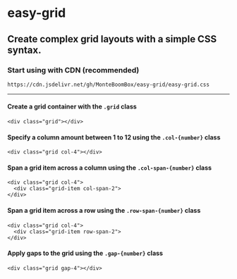 # easy-grid
## Create complex grid layouts with a simple CSS syntax.

### Start using with CDN (recommended)
```
https://cdn.jsdelivr.net/gh/MonteBoomBox/easy-grid/easy-grid.css
```
---

#### Create a grid container with the `.grid` class
```
<div class="grid"></div>
```

#### Specify a column amount between 1 to 12 using the `.col-{number}` class
```
<div class="grid col-4"></div>
```

#### Span a grid item across a column using the `.col-span-{number}` class
```
<div class="grid col-4">
  <div class="grid-item col-span-2">
</div>
```

#### Span a grid item across a row using the `.row-span-{number}` class
```
<div class="grid col-4">
  <div class="grid-item row-span-2">
</div>
```

#### Apply gaps to the grid using the `.gap-{number}` class
```
<div class="grid gap-4"></div>
```
